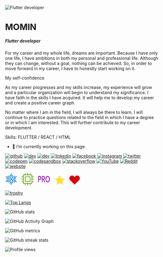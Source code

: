 ![Flutter developer](https://scontent.fjsr6-1.fna.fbcdn.net/v/t39.30808-6/s960x960/271126815_468641211316637_1173814775259607295_n.jpg?_nc_cat=104&ccb=1-5&_nc_sid=e3f864&_nc_ohc=PaIQtz5FEwkAX_F9fO8&_nc_ht=scontent.fjsr6-1.fna&oh=00_AT8A2t635Of9AxhhM8QqK3e0ENiDoBx-zcU7A6NeZMxwKQ&oe=61D56EBC)

# MOMIN
##### Flutter developer

For my career and my whole life, dreams are important.  Because I have only one life, I have ambitions in both my personal and professional life.  Although they can change, without a goal, nothing can be achieved.  So, in order to move forward in my career, I have to honestly start working on it.

  My self-confidence

  As my career progresses and my skills increase, my experience will grow and a particular organization will begin to understand my significance.  I have faith in the skills I have acquired.  It will help me to develop my career and create a positive career graph.

  No matter where I am in the field, I will always be there to learn.  I will continue to practice questions related to the field in which I have a degree or in which I am interested.  This will further contribute to my career development.

Skills: FLUTTER / REACT / HTML 

- 🔭 I’m currently working on this page. 


[<img src='https://cdn.jsdelivr.net/npm/simple-icons@3.0.1/icons/github.svg' alt='github' height='40'>](https://github.com/fdmominbd)  [<img src='https://cdn.jsdelivr.net/npm/simple-icons@3.0.1/icons/dev-dot-to.svg' alt='dev' height='40'>](https://dev.to/fdmominbd)  [<img src='https://cdn.jsdelivr.net/npm/simple-icons@3.0.1/icons/hashnode.svg' alt='dev' height='40'>](fdmominbd)  [<img src='https://cdn.jsdelivr.net/npm/simple-icons@3.0.1/icons/linkedin.svg' alt='linkedin' height='40'>](https://www.linkedin.com/engr-momin-6b09ba220)  [<img src='https://cdn.jsdelivr.net/npm/simple-icons@3.0.1/icons/facebook.svg' alt='facebook' height='40'>](https://www.facebook.com/Eng-MOMIN-105503524297076/)  [<img src='https://cdn.jsdelivr.net/npm/simple-icons@3.0.1/icons/instagram.svg' alt='instagram' height='40'>](https://www.instagram.com/fdmominbd/)  [<img src='https://cdn.jsdelivr.net/npm/simple-icons@3.0.1/icons/twitter.svg' alt='twitter' height='40'>](https://twitter.com/fdmominbd)  [<img src='https://cdn.jsdelivr.net/npm/simple-icons@3.0.1/icons/codepen.svg' alt='codepen' height='40'>](https://codepen.io/fdmominbd)  [<img src='https://cdn.jsdelivr.net/npm/simple-icons@3.0.1/icons/codesandbox.svg' alt='codesandbox' height='40'>](https://codesandbox.io/u/fdmominbd)  [<img src='https://cdn.jsdelivr.net/npm/simple-icons@3.0.1/icons/stackoverflow.svg' alt='stackoverflow' height='40'>](https://https://stackoverflow.com/users/17600968/fd-momin)  [<img src='https://cdn.jsdelivr.net/npm/simple-icons@3.0.1/icons/youtube.svg' alt='YouTube' height='40'>](https://www.youtube.com/c/islamAdvocacy)  [<img src='https://cdn.jsdelivr.net/npm/simple-icons@3.0.1/icons/reddit.svg' alt='Reddit' height='40'>](https://www.reddit.com/user/fdmominbd)  [<img src='https://cdn.jsdelivr.net/npm/simple-icons@3.0.1/icons/icloud.svg' alt='website' height='40'>](mominbd.net)  

<a href='https://archiveprogram.github.com/'><img src='https://raw.githubusercontent.com/acervenky/animated-github-badges/master/assets/acbadge.gif' width='40' height='40'></a> <a href='https://docs.github.com/en/developers'><img src='https://raw.githubusercontent.com/acervenky/animated-github-badges/master/assets/devbadge.gif' width='40' height='40'></a> <a href='https://github.com/pricing'><img src='https://raw.githubusercontent.com/acervenky/animated-github-badges/master/assets/pro.gif' width='40' height='40'></a> <a href='https://stars.github.com/'><img src='https://raw.githubusercontent.com/acervenky/animated-github-badges/master/assets/starbadge.gif' width='35' height='35'></a> <a href='https://docs.github.com/en/github/supporting-the-open-source-community-with-github-sponsors'><img src='https://raw.githubusercontent.com/acervenky/animated-github-badges/master/assets/sponsorbadge.gif' width='35' height='35'></a> 

[![trophy](https://github-profile-trophy.vercel.app/?username=fdmominbd)](https://github.com/ryo-ma/github-profile-trophy)

[![Top Langs](https://github-readme-stats.vercel.app/api/top-langs/?username=fdmominbd)](https://github.com/anuraghazra/github-readme-stats)

![GitHub stats](https://github-readme-stats.vercel.app/api?username=fdmominbd&show_icons=true)  

![GitHub Activity Graph](https://activity-graph.herokuapp.com/graph?username=fdmominbd)  

![GitHub metrics](https://metrics.lecoq.io/fdmominbd)  

![GitHub streak stats](https://github-readme-streak-stats.herokuapp.com/?user=fdmominbd)  

![Profile views](https://gpvc.arturio.dev/fdmominbd)  
